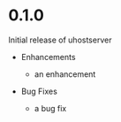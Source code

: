 # 0.1.0

Initial release of uhostserver

* Enhancements
  * an enhancement

* Bug Fixes
  * a bug fix
